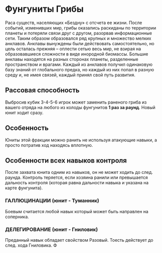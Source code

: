 # Фунгуниты Грибы
Раса существ, населяющих «Бездну» с отсчета ее жизни. После событий, изменивших мир, грибы оказались раскиданы по территории планеты и потеряли связи друг с другом, разорвав информационные сети. Таким образом образовался ряд крупных и множество мелких анклавов. Анклавы вынуждены были действовать самостоятельно, но цель осталась прежняя – оплести сетью весь мир, не взирая на образовавшиеся сложности в виде инородной биомассы. Большие анклавы находятся на разных сторонах планеты, разделенные пространством и врагами. Каждый из анклавов получил одинаковую базу знаний от глобального предка, но каждый из них попал в разную среду и, не имея связей, каждый принял свой путь развития.

## Рассовая способность
Выбросив кубик 3-4-5-6 игрок может заменить
раненого гриба из вашего отряда на любого из
колоды фунгунитов **1 раз за раунд**. Новый юнит
ходит сразу.

## Особенность
Юниты этой фракции можно ранить не используя
атакующие навыки, а просто потратив ход
находясь вплотную.

## Особенности всех навыков контроля
После захвата юнита одним из навыков, он не
может ходить до след. раунда. Контроль теряется,
если хозяина ранили или превышается дальность
контроля (которая равна дальности навыка и
указана на карте фунгунита).

### ГАЛЛЮЦИНАЦИИ (юнит - Туманник)

Боевым считается любой навык который может быть
направлен на соперника.

### ДЕЛЕГИРОВАНИЕ (юнит - Гниловик)

Преданный навык обладает свойством Разовый.
Тоесть действует до след. хода Гниловика.
Ф